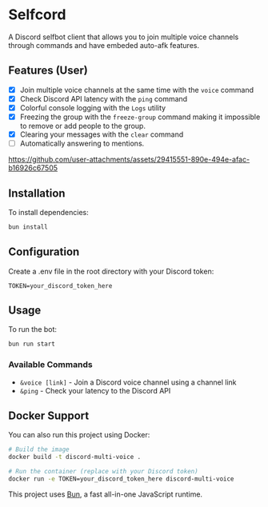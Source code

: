 # Selfcord

A Discord selfbot client that allows you to join multiple voice channels through commands and have
embeded auto-afk features.

## Features (User)

-   [x] Join multiple voice channels at the same time with the `voice` command
-   [x] Check Discord API latency with the `ping` command
-   [x] Colorful console logging with the `Logs` utility
-   [x] Freezing the group with the `freeze-group` command making it impossible to remove or add people to the group.
-   [x] Clearing your messages with the `clear` command
-   [ ] Automatically answering to mentions.

https://github.com/user-attachments/assets/29415551-890e-494e-afac-b16926c67505

## Installation

To install dependencies:

```bash
bun install
```

## Configuration

Create a .env file in the root directory with your Discord token:

```
TOKEN=your_discord_token_here
```

## Usage

To run the bot:

```bash
bun run start
```

### Available Commands

-   `&voice [link]` - Join a Discord voice channel using a channel link
-   `&ping` - Check your latency to the Discord API

## Docker Support

You can also run this project using Docker:

```bash
# Build the image
docker build -t discord-multi-voice .

# Run the container (replace with your Discord token)
docker run -e TOKEN=your_discord_token_here discord-multi-voice
```

This project uses [Bun](https://bun.sh), a fast all-in-one JavaScript runtime.
